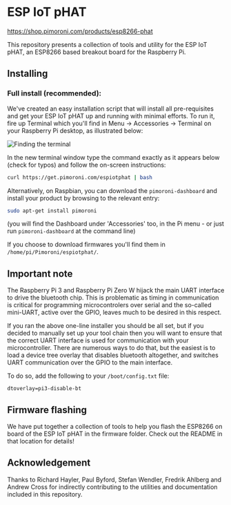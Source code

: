 # ESP IoT pHAT
https://shop.pimoroni.com/products/esp8266-phat

This repository presents a collection of tools and utility for the ESP IoT pHAT, an ESP8266 based breakout board for the Raspberry Pi.

## Installing

### Full install (recommended):

We've created an easy installation script that will install all pre-requisites and get your ESP IoT pHAT up and running with minimal efforts. To run it, fire up Terminal which you'll find in Menu -> Accessories -> Terminal
on your Raspberry Pi desktop, as illustrated below:

![Finding the terminal](http://get.pimoroni.com/resources/github-repo-terminal.png)

In the new terminal window type the command exactly as it appears below (check for typos) and follow the on-screen instructions:

```bash
curl https://get.pimoroni.com/espiotphat | bash
```

Alternatively, on Raspbian, you can download the `pimoroni-dashboard` and install your product by browsing to the relevant entry:

```bash
sudo apt-get install pimoroni
```
(you will find the Dashboard under 'Accessories' too, in the Pi menu - or just run `pimoroni-dashboard` at the command line)

If you choose to download firmwares you'll find them in `/home/pi/Pimoroni/espiotphat/`.

## Important note

The Raspberry Pi 3 and Raspberry Pi Zero W hijack the main UART interface to drive the bluetooth chip. This is problematic as  timing in communication is critical for programming microcontrolers over serial and the so-called mini-UART, active over the GPIO, leaves much to be desired in this respect.

If you ran the above one-line installer you should be all set, but if you decided to manually set up your tool chain then you will want to ensure that the correct UART interface is used for communication with your microcontroller. There are numerous ways to do that, but the easiest is to load a device tree overlay that disables bluetooth altogether, and switches UART communication over the GPIO to the main interface.

To do so, add the following to your `/boot/config.txt` file:

```
dtoverlay=pi3-disable-bt
```

## Firmware flashing

We have put together a collection of tools to help you flash the ESP8266 on board of the ESP IoT pHAT in the firmware folder. Check out the README in that location for details!

## Acknowledgement

Thanks to Richard Hayler, Paul Byford, Stefan Wendler, Fredrik Ahlberg and Andrew Cross for indirectly contributing to the utilities and documentation included in this repository.
